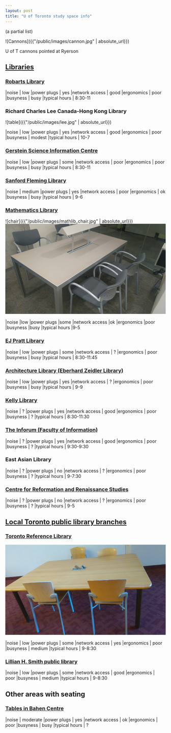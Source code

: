 ```yaml
---
layout: post
title: "U of Toronto study space info"
---
```


(a partial list)

![Cannons]({{"/public/images/cannon.jpg" | absolute_url}})

U of T cannons pointed at Ryerson

## [Libraries](https://onesearch.library.utoronto.ca/visit)

### [Robarts Library](https://www.google.com/maps/place/John+P.+Robarts+Research+Library/@43.664486,-79.4018733,17z/data=!3m1!4b1!4m5!3m4!1s0x882b34be85038f67:0x7cd088dfbb2ef4a9!8m2!3d43.664486!4d-79.39969)

|noise          | low
|power plugs    | yes
|network access | good
|ergonomics     | poor
|busyness       | busy
|typical hours  | 8:30-11

### Richard Charles Lee Canada-Hong Kong Library

![table]({{"/public/images/lee.jpg" | absolute_url}})

|noise          | low
|power plugs    | yes
|network access | good
|ergonomics     | poor
|busyness       | modest
|typical hours  | 10-7

### [Gerstein Science Information Centre](https://www.google.com/maps/place/Gerstein+Science+Information+Centre/@43.662195,-79.3961483,17z/data=!3m2!4b1!5s0x882b34b84d333c2f:0xc015f6f99a229640!4m5!3m4!1s0x882b34b854ad5761:0xd4cee6c2ece27846!8m2!3d43.662195!4d-79.393965)

<!-- visits: many -->

|noise          | low
|power plugs    | some
|network access | poor
|ergonomics     | poor
|busyness       | busy
|typical hours  | 8:30-11

### [Sanford Fleming Library](https://www.google.com/maps/place/Engineering+%26+Computer+Science+Library/@43.660171,-79.3970524,17z/data=!3m1!4b1!4m5!3m4!1s0x882b34b884728431:0xcdd91c9b9294d5d0!8m2!3d43.660171!4d-79.3948691)

<!-- visits: many -->

|noise          | medium
|power plugs    | yes
|network access | poor
|ergonomics     | ok
|busyness       | busy
|typical hours  | 9-6


### [Mathematics Library](https://www.google.com/maps/place/Mathematical+Sciences+Library/@43.6596175,-79.3992823,17z/data=!3m1!4b1!4m5!3m4!1s0x882b34c753034693:0x4002c713c3ce1ea4!8m2!3d43.6596175!4d-79.397099)

<!-- visits: 1 -->

![chair]({{"/public/images/mathlib_chair.jpg" | absolute_url}})
![desk](/public/images/mathlib_desk.jpg)

|noise          |low
|power plugs    |some
|network access |ok
|ergonomics     |poor
|busyness       |busy
|typical hours  |9-5

### [EJ Pratt Library](https://www.google.com/maps/place/E.J.+Pratt+Library/@43.6663191,-79.3934942,17z/data=!4m13!1m7!3m6!1s0x882b34b083e38c11:0x5f73ddb613ec263c!2sE.J.+Pratt+Library,+71+Queen's+Park+Cres+E,+Toronto,+ON+M5S+1K7!3b1!8m2!3d43.6663127!4d-79.3913932!3m4!1s0x882b34b903a1d297:0xf5dde8b4a7aefff!8m2!3d43.666318!4d-79.391286)

<!-- visits: 1 -->

|noise          | low
|power plugs    | some
|network access | ?
|ergonomics     | poor
|busyness       | busy
|typical hours  | 8:30-11:45

### [Architecture Library (Eberhard Zeidler Library)](https://www.google.com/maps/place/EBERHARD+ZEIDLER+LIBRARY/@43.659568,-79.4032728,17z/data=!3m1!4b1!4m5!3m4!1s0x882b34c06ea620a7:0xba0239111d9ffc55!8m2!3d43.659568!4d-79.4010895)

<!-- visits: 0.5 -->

|noise          | low
|power plugs    | yes
|network access | ?
|ergonomics     | poor
|busyness       | busy
|typical hours  | 9-9

### [Kelly Library](https://goo.gl/maps/w32oRVh8oz82)

<!--
![desk](https://kek.gg/i/7HY-Dy.jpg)
-->

|noise          | ?
|power plugs    | yes
|network access | good
|ergonomics     | poor
|busyness       | ?
|typical hours  | 8:30-11:30

### [The Inforum (Faculty of Information)](https://goo.gl/maps/LSfZzsMeRk52)

<!--
![view from above](https://kek.gg/i/372rmh.jpeg)
![table](https://kek.gg/i/dWxyf.jpg)
-->

|noise          | ?
|power plugs    | yes
|network access | good
|ergonomics     | poor
|busyness       | ?
|typical hours  | 9:30-9:30

### East Asian Library

<!--
![carrel](https://kek.gg/i/4FP_n3.jpg)
-->

|noise          | ?
|power plugs    | no
|network access | ?
|ergonomics     | poor
|busyness       | ?
|typical hours  | 9-7:30

### [Centre for Reformation and Renaissance Studies](https://goo.gl/maps/d41EMPZ9Sst)

|noise          | ?
|power plugs    | no
|network access | ?
|ergonomics     | poor
|busyness       | ?
|typical hours  | 9-5


## [Local Toronto public library branches](https://www.torontopubliclibrary.ca/hours-locations/)

### [Toronto Reference Library](https://www.google.com/maps/place/Toronto+Public+Library+-+Toronto+Reference+Library/@43.6719053,-79.3888698,17z/data=!3m1!4b1!4m5!3m4!1s0x882b34ae90d62fe1:0x50fbc31e127f9314!8m2!3d43.6719053!4d-79.3866865)

![table](/public/images/trl.jpg)

|noise          | low
|power plugs    | some
|network access | yes
|ergonomics     | poor
|busyness       | medium
|typical hours  | 9-8:30

### [Lillian H. Smith public library](https://www.google.com/maps/place/Toronto+Public+Library,+Lillian+H.+Smith+Library/@43.6579592,-79.4006306,17z/data=!3m1!4b1!4m5!3m4!1s0x882b34c0de903de1:0x822dc3ec86e6c66a!8m2!3d43.6579592!4d-79.3984473)

<!-- visits: 1 -->

|noise          | low
|power plugs    | some
|network access | good
|ergonomics     | poor
|busyness       | medium
|typical hours  | 9-8:30


## Other areas with seating

### [Tables in Bahen Centre](https://www.google.com/maps/place/Bahen+Centre+for+Information+Technology/@43.6596426,-79.3998509,17z/data=!3m1!4b1!4m5!3m4!1s0x882b34c75165c957:0x6459384147b4b67b!8m2!3d43.6596426!4d-79.3976676)

<!-- visits: many -->

|noise          | moderate
|power plugs    | yes
|network access | ok
|ergonomics     | poor
|busyness       | busy
|typical hours  | ?

